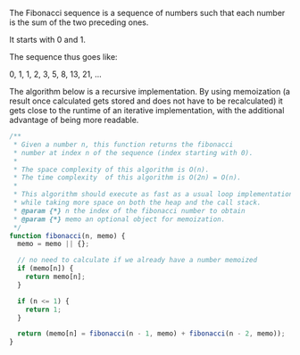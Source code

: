 The Fibonacci sequence is a sequence of numbers such that each number is the sum of the two preceding ones.

It starts with 0 and 1.

The sequence thus goes like:

0, 1, 1, 2, 3, 5, 8, 13, 21, ...

  

The algorithm below is a recursive implementation. By using memoization (a result once calculated gets stored and does not have to be recalculated) it gets close to the runtime of an iterative implementation, with the additional advantage of being more readable.

```JavaScript
/**
 * Given a number n, this function returns the fibonacci
 * number at index n of the sequence (index starting with 0).
 *
 * The space complexity of this algorithm is O(n).
 * The time complexity  of this algorithm is O(2n) = O(n).
 *
 * This algorithm should execute as fast as a usual loop implementation
 * while taking more space on both the heap and the call stack.
 * @param {*} n the index of the fibonacci number to obtain
 * @param {*} memo an optional object for memoization.
 */
function fibonacci(n, memo) {
  memo = memo || {};

  // no need to calculate if we already have a number memoized
  if (memo[n]) {
    return memo[n];
  }

  if (n <= 1) {
    return 1;
  }

  return (memo[n] = fibonacci(n - 1, memo) + fibonacci(n - 2, memo));
}
```